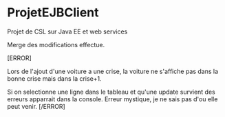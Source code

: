 ProjetEJBClient
===============

Projet de CSL sur Java EE et web services

Merge des modifications effectue.

[ERROR]

Lors de l'ajout d'une voiture a une crise, la voiture ne s'affiche pas dans la bonne crise mais dans la crise+1.



Si on selectionne une ligne dans le tableau et qu'une update survient des erreurs apparrait dans la console.
Erreur mystique, je ne sais pas d'ou elle peut venir.
[/ERROR]
